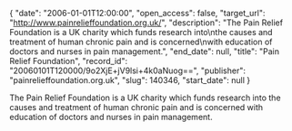 {
  "date": "2006-01-01T12:00:00", 
  "open_access": false, 
  "target_url": "http://www.painrelieffoundation.org.uk/", 
  "description": "The Pain Relief Foundation is a UK charity which funds research into\nthe causes and treatment of human chronic pain and is concerned\nwith education of doctors and nurses in pain management.", 
  "end_date": null, 
  "title": "Pain Relief Foundation", 
  "record_id": "20060101T120000/9o2XjE+jV9lsi+4k0aNuog==", 
  "publisher": "painrelieffoundation.org.uk", 
  "slug": 140346, 
  "start_date": null
}

The Pain Relief Foundation is a UK charity which funds research into
the causes and treatment of human chronic pain and is concerned
with education of doctors and nurses in pain management.